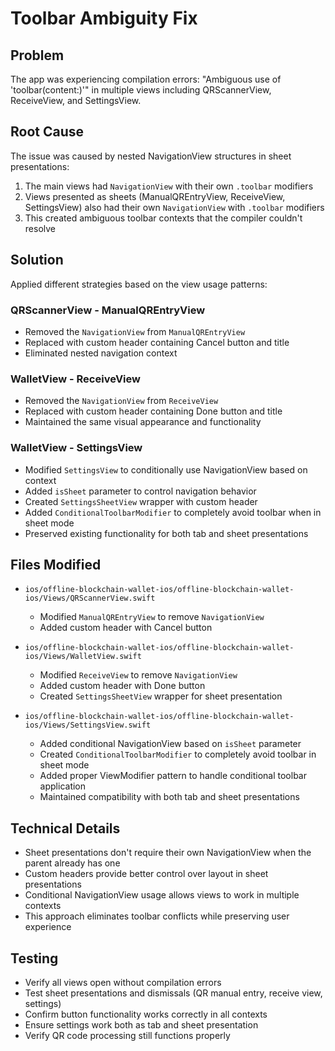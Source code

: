 # Toolbar Ambiguity Fix

## Problem
The app was experiencing compilation errors: "Ambiguous use of 'toolbar(content:)'" in multiple views including QRScannerView, ReceiveView, and SettingsView.

## Root Cause
The issue was caused by nested NavigationView structures in sheet presentations:
1. The main views had `NavigationView` with their own `.toolbar` modifiers
2. Views presented as sheets (ManualQREntryView, ReceiveView, SettingsView) also had their own `NavigationView` with `.toolbar` modifiers
3. This created ambiguous toolbar contexts that the compiler couldn't resolve

## Solution
Applied different strategies based on the view usage patterns:

### QRScannerView - ManualQREntryView
- Removed the `NavigationView` from `ManualQREntryView`
- Replaced with custom header containing Cancel button and title
- Eliminated nested navigation context

### WalletView - ReceiveView
- Removed the `NavigationView` from `ReceiveView`
- Replaced with custom header containing Done button and title
- Maintained the same visual appearance and functionality

### WalletView - SettingsView
- Modified `SettingsView` to conditionally use NavigationView based on context
- Added `isSheet` parameter to control navigation behavior
- Created `SettingsSheetView` wrapper with custom header
- Added `ConditionalToolbarModifier` to completely avoid toolbar when in sheet mode
- Preserved existing functionality for both tab and sheet presentations

## Files Modified
- `ios/offline-blockchain-wallet-ios/offline-blockchain-wallet-ios/Views/QRScannerView.swift`
  - Modified `ManualQREntryView` to remove `NavigationView`
  - Added custom header with Cancel button

- `ios/offline-blockchain-wallet-ios/offline-blockchain-wallet-ios/Views/WalletView.swift`
  - Modified `ReceiveView` to remove `NavigationView`
  - Added custom header with Done button
  - Created `SettingsSheetView` wrapper for sheet presentation

- `ios/offline-blockchain-wallet-ios/offline-blockchain-wallet-ios/Views/SettingsView.swift`
  - Added conditional NavigationView based on `isSheet` parameter
  - Created `ConditionalToolbarModifier` to completely avoid toolbar in sheet mode
  - Added proper ViewModifier pattern to handle conditional toolbar application
  - Maintained compatibility with both tab and sheet presentations

## Technical Details
- Sheet presentations don't require their own NavigationView when the parent already has one
- Custom headers provide better control over layout in sheet presentations
- Conditional NavigationView usage allows views to work in multiple contexts
- This approach eliminates toolbar conflicts while preserving user experience

## Testing
- Verify all views open without compilation errors
- Test sheet presentations and dismissals (QR manual entry, receive view, settings)
- Confirm button functionality works correctly in all contexts
- Ensure settings work both as tab and sheet presentation
- Verify QR code processing still functions properly